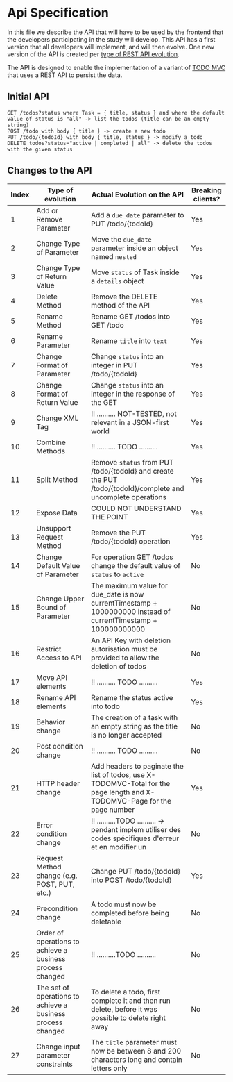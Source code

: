 # Api Specification

In this file we describe the API that will have to be used by the frontend that the developers participating in the study will develop. This API has a first version that all developers will implement, and will then evolve. One new version of the API is created per [type of REST API evolution](../resources/api-evolutions-list.md).

The API is designed to enable the implementation of a variant of [TODO MVC](http://todomvc.com/) that uses a REST API to persist the data.

## Initial API

```
GET /todos?status where Task = { title, status } and where the default value of status is "all" -> list the todos (title can be an empty string)
POST /todo with body { title } -> create a new todo
PUT /todo/{todoId} with body { title, status } -> modify a todo
DELETE todos?status="active | completed | all" -> delete the todos with the given status
```

## Changes to the API

| Index | Type of evolution                                           | Actual Evolution on the API                                                                                               | Breaking clients? |
| ----- | ----------------------------------------------------------- | ------------------------------------------------------------------------------------------------------------------------- | ----------------- |
| 1     | Add or Remove Parameter                                     | Add a `due_date` parameter to PUT /todo/{todoId}                                                                          | Yes               |
| 2     | Change Type of Parameter                                    | Move the `due_date` parameter inside an object named `nested`                                                             | Yes               |
| 3     | Change Type of Return Value                                 | Move `status` of Task inside a `details` object                                                                           | Yes               |
| 4     | Delete Method                                               | Remove the DELETE method of the API                                                                                       | Yes               |
| 5     | Rename Method                                               | Rename GET /todos into GET /todo                                                                                          | Yes               |
| 6     | Rename Parameter                                            | Rename `title` into `text`                                                                                                | Yes               |
| 7     | Change Format of Parameter                                  | Change `status` into an integer in PUT /todo/{todoId}                                                                     | Yes               |
| 8     | Change Format of Return Value                               | Change `status` into an integer in the response of the GET                                                                | Yes               |
| 9     | Change XML Tag                                              | !! .......... NOT-TESTED, not relevant in a JSON-first world                                                              | Yes               |
| 10    | Combine Methods                                             | !! .......... TODO ..........                                                                                             | Yes               |
| 11    | Split Method                                                | Remove `status` from PUT /todo/{todoId} and create the PUT /todo/{todoId}/complete and uncomplete operations              | Yes               |
| 12    | Expose Data                                                 | COULD NOT UNDERSTAND THE POINT                                                                                            | Yes               |
| 13    | Unsupport Request Method                                    | Remove the PUT /todo/{todoId} operation                                                                                   | Yes               |
| 14    | Change Default Value of Parameter                           | For operation GET /todos change the default value of `status` to `active`                                                 | No                |
| 15    | Change Upper Bound of Parameter                             | The maximum value for due_date is now currentTimestamp + 1000000000 instead of currentTimestamp + 100000000000            | No                |
| 16    | Restrict Access to API                                      | An API Key with deletion autorisation must be provided to allow the deletion of todos                                     | No                |
| 17    | Move API elements                                           | !! .......... TODO ..........                                                                                             | Yes               |
| 18    | Rename API elements                                         | Rename the status active into todo                                                                                        | Yes               |
| 19    | Behavior change                                             | The creation of a task with an empty string as the title is no longer accepted                                            | No                |
| 20    | Post condition change                                       | !! .......... TODO ..........                                                                                             | No                |
| 21    | HTTP header change                                          | Add headers to paginate the list of todos, use X-TODOMVC-Total for the page length and X-TODOMVC-Page for the page number | Yes               |
| 22    | Error condition change                                      | !! ..........TODO .......... -> pendant implem utiliser des codes spécifiques d'erreur et en modifier un                  | No                |
| 23    | Request Method change (e.g. POST, PUT, etc.)                | Change PUT /todo/{todoId} into POST /todo/{todoId}                                                                        | Yes               |
| 24    | Precondition change                                         | A todo must now be completed before being deletable                                                                       | No                |
| 25    | Order of operations to achieve a business process changed   | !! ..........TODO ..........                                                                                              | No                |
| 26    | The set of operations to achieve a business process changed | To delete a todo, first complete it and then run delete, before it was possible to delete right away                      | No                |
| 27    | Change input parameter constraints                          | The `title` parameter must now be between 8 and 200 characters long and contain letters only                              | No                |
